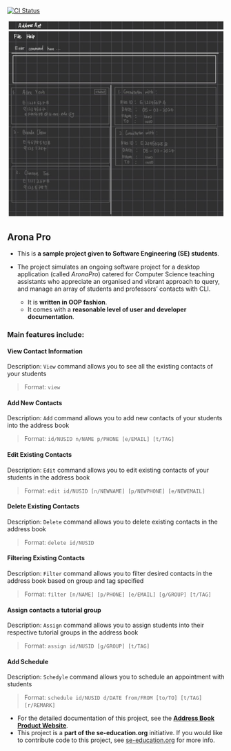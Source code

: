 [![CI Status](https://github.com/se-edu/addressbook-level3/workflows/Java%20CI/badge.svg)](https://github.com/se-edu/addressbook-level3/actions)

![Ui](docs/images/Ui.png)

## Arona Pro
* This is **a sample project given to Software Engineering (SE) students**.<br>
* The project simulates an ongoing software project for a desktop application (called _AronaPro_) catered for
  Computer Science teaching assistants who appreciate an organised and vibrant approach to query,
  and manage an array of students and professors’ contacts with CLI.

  * It is **written in OOP fashion**.
  * It comes with a **reasonable level of user and developer documentation**.

### Main features include:


#### View Contact Information
Description: `View` command allows you to see all the existing contacts of your students
>Format: `view`

#### Add New Contacts
Description: `Add` command allows you to add new contacts of your students into the address book
>Format: `id/NUSID n/NAME p/PHONE [e/EMAIL] [t/TAG]`

#### Edit Existing Contacts
Description: `Edit` command allows you to edit existing contacts of your students in the address book
>Format: `edit id/NUSID [n/NEWNAME] [p/NEWPHONE] [e/NEWEMAIL]`

#### Delete Existing Contacts
Description: `Delete` command allows you to delete existing contacts in the address book
>Format: `delete id/NUSID`

#### Filtering Existing Contacts
Description: `Filter` command allows you to filter desired contacts in the address book based on group 
and tag specified
>Format: `filter [n/NAME] [p/PHONE] [e/EMAIL] [g/GROUP] [t/TAG]`

#### Assign contacts a tutorial group
Description: `Assign` command allows you to assign students into their respective tutorial groups in the 
address book
>Format: `assign id/NUSID [g/GROUP] [t/TAG]`

#### Add Schedule
Description: `Schedyle` command allows you to schedule an appointment with students
>Format: `schedule id/NUSID d/DATE from/FROM [to/TO] [t/TAG] [r/REMARK]`

* For the detailed documentation of this project, see the **[Address Book Product Website](https://se-education.org/addressbook-level3)**.
* This project is a **part of the se-education.org** initiative. If you would like to contribute code to this project, see [se-education.org](https://se-education.org#https://se-education.org/#contributing) for more info.
